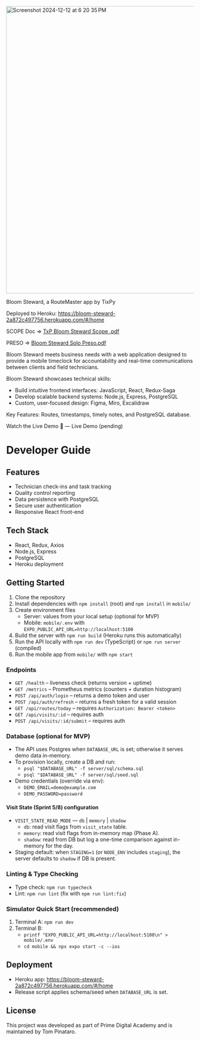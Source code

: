 <img width="770" alt="Screenshot 2024-12-12 at 6 20 35 PM" src="https://github.com/user-attachments/assets/dcfb122e-6122-45ba-84ca-19660dd46e93" />

Bloom Steward, a RouteMaster app by TixPy

Deployed to Heroku:
https://bloom-steward-2a872c497756.herokuapp.com/#/home

SCOPE Doc ⇒ [TxP Bloom Steward Scope .pdf](https://github.com/user-attachments/files/18119150/TxP.Bloom.Steward.Scope.pdf)

PRESO ⇒ [Bloom Steward Solo Preso.pdf](https://github.com/user-attachments/files/18119152/Bloom.Steward.Solo.Preso.pdf)

Bloom Steward meets business needs with a web application designed to provide a mobile timeclock for accountability and real-time communications between clients and field technicians.

Bloom Steward showcases technical skills:
- Build intuitive frontend interfaces: JavaScript, React, Redux‑Saga
- Develop scalable backend systems: Node.js, Express, PostgreSQL
- Custom, user‑focused design: Figma, Miro, Excalidraw

Key Features: Routes, timestamps, timely notes, and PostgreSQL database.

Watch the Live Demo 🎥 — Live Demo (pending)

# Developer Guide

## Features
- Technician check-ins and task tracking
- Quality control reporting
- Data persistence with PostgreSQL
- Secure user authentication
- Responsive React front-end

## Tech Stack
- React, Redux, Axios
- Node.js, Express
- PostgreSQL
- Heroku deployment

## Getting Started
1. Clone the repository
2. Install dependencies with `npm install` (root) and `npm install` in `mobile/`
3. Create environment files
   - Server: values from your local setup (optional for MVP)
   - Mobile: `mobile/.env` with `EXPO_PUBLIC_API_URL=http://localhost:5100`
4. Build the server with `npm run build` (Heroku runs this automatically)
5. Run the API locally with `npm run dev` (TypeScript) or `npm run server` (compiled)
6. Run the mobile app from `mobile/` with `npm start`

### Endpoints
- `GET /health` – liveness check (returns version + uptime)
- `GET /metrics` – Prometheus metrics (counters + duration histogram)
- `POST /api/auth/login` – returns a demo token and user
- `POST /api/auth/refresh` – returns a fresh token for a valid session
- `GET /api/routes/today` – requires `Authorization: Bearer <token>`
- `GET /api/visits/:id` – requires auth
- `POST /api/visits/:id/submit` – requires auth

### Database (optional for MVP)
- The API uses Postgres when `DATABASE_URL` is set; otherwise it serves demo data in-memory.
- To provision locally, create a DB and run:
  - `psql "$DATABASE_URL" -f server/sql/schema.sql`
  - `psql "$DATABASE_URL" -f server/sql/seed.sql`
- Demo credentials (override via env):
  - `DEMO_EMAIL=demo@example.com`
  - `DEMO_PASSWORD=password`

#### Visit State (Sprint 5/8) configuration
- `VISIT_STATE_READ_MODE` — `db` | `memory` | `shadow`
  - `db`: read visit flags from `visit_state` table.
  - `memory`: read visit flags from in-memory map (Phase A).
  - `shadow`: read from DB but log a one-time comparison against in-memory for the day.
- Staging default: when `STAGING=1` (or `NODE_ENV` includes `staging`), the server defaults to `shadow` if DB is present.

### Linting & Type Checking
- Type check: `npm run typecheck`
- Lint: `npm run lint` (fix with `npm run lint:fix`)

### Simulator Quick Start (recommended)
1. Terminal A: `npm run dev`
2. Terminal B:
   - `printf "EXPO_PUBLIC_API_URL=http://localhost:5100\n" > mobile/.env`
   - `cd mobile && npx expo start -c --ios`

## Deployment
- Heroku app: https://bloom-steward-2a872c497756.herokuapp.com/#/home
- Release script applies schema/seed when `DATABASE_URL` is set.

## License
This project was developed as part of Prime Digital Academy and is maintained by Tom Pinataro.
